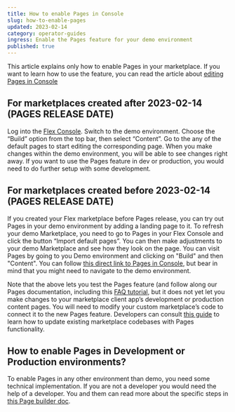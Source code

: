 ```yaml
---
title: How to enable Pages in Console
slug: how-to-enable-pages
updated: 2023-02-14
category: operator-guides
ingress: Enable the Pages feature for your demo environment
published: true
---
```


This article explains only how to enable Pages in your marketplace. If
you want to learn how to use the feature, you can read the article about
[editing Pages in Console](https://www.sharetribe.com/docs/operator-guides/how-to-edit-pages-in-console/)

## For marketplaces created after 2023-02-14 (PAGES RELEASE DATE)

Log into the [Flex Console](https://flex-console.sharetribe.com/).
Switch to the demo environment. Choose the “Build” option from the top
bar, then select “Content”. Go to the any of the default pages to start
editing the corresponding page. When you make changes within the demo
environment, you will be able to see changes right away. If you want to
use the Pages feature in dev or production, you would need to do further
setup with some development.

## For marketplaces created before 2023-02-14 (PAGES RELEASE DATE)

If you created your Flex marketplace before Pages release, you can try
out Pages in your demo environment by adding a landing page to it. To
refresh your demo Marketplace, you need to go to Pages in your Flex
Console and click the button “Import default pages”. You can then make
adjustments to your demo Marketplace and see how they look on the page.
You can visit Pages by going to you Demo environment and clicking on
"Build" and then "Content". You can follow
[this direct link to Pages in Console](https://flex-console.sharetribe.com/content/pages/),
but bear in mind that you might need to navigate to the demo
environment.

Note that the above lets you test the Pages feature (and follow along
our Pages documentation, including this
[FAQ tutorial](https://www.sharetribe.com/docs/operator-guides/how-to-create-an-faq-page/),
but it does not yet let you make changes to your marketplace client
app’s development or production content pages. You will need to modify
your custom marketplace’s code to connect it to the new Pages feature.
Developers can consult
[this guide](https://www.sharetribe.com/docs/ftw/page-builder/#how-to-take-pages-into-use-if-you-are-using-an-older-version-of-ftw)
to learn how to update existing marketplace codebases with Pages
functionality.

## How to enable Pages in Development or Production environments?

To enable Pages in any other environment than demo, you need some
technical implementation. If you are not a developer you would need the
help of a developer. You and them can read more about the specific steps
in
[this Page builder doc](https://www.sharetribe.com/docs/ftw/page-builder/#how-to-take-pages-into-use-if-you-are-using-an-older-version-of-ftw).
